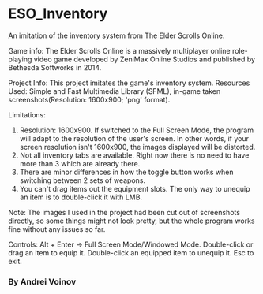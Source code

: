 # ESO_Inventory
An imitation of the inventory system from The Elder Scrolls Online.

Game info:
The Elder Scrolls Online is a massively multiplayer online role-playing video game developed by ZeniMax Online Studios and published by Bethesda Softworks in 2014.

Project Info:
This project imitates the game's inventory system.
Resources Used: Simple and Fast Multimedia Library (SFML), in-game taken screenshots(Resolution: 1600x900; 'png' format).

Limitations:
1. Resolution: 1600x900. If switched to the Full Screen Mode, the program will adapt to the resolution of the user's screen. In other words, if your screen resolution isn't 1600x900, the images displayed will be distorted.
2. Not all inventory tabs are available. Right now there is no need to have more than 3 which are already there.
3. There are minor differences in how the toggle button works when switching between 2 sets of weapons.
4. You can't drag items out the equipment slots. The only way to unequip an item is to double-click it with LMB.

Note: The images I used in the project had been cut out of screenshots directly, so some things might not look pretty, but the whole program works fine without any issues so far.

Controls:
Alt + Enter -> Full Screen Mode/Windowed Mode.
Double-click or drag an item to equip it.
Double-click an equipped item to unequip it.
Esc to exit.

### By Andrei Voinov

